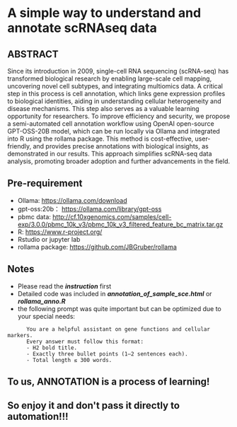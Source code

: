 # A simple way to understand and annotate scRNAseq data
## ABSTRACT
  Since its introduction in 2009, single-cell RNA sequencing (scRNA-seq) has transformed biological research by enabling large-scale cell mapping, uncovering novel cell subtypes, and integrating multiomics data. A critical step in this process is cell annotation, which links gene expression profiles to biological identities, aiding in understanding cellular heterogeneity and disease mechanisms. This step also serves as a valuable learning opportunity for researchers. To improve efficiency and security, we propose a semi-automated cell annotation workflow using OpenAI open-source GPT-OSS-20B model, which can be run locally via Ollama and integrated into R using the rollama package. This method is cost-effective, user-friendly, and provides precise annotations with biological insights, as demonstrated in our results. This approach simplifies scRNA-seq data analysis, promoting broader adoption and further advancements in the field.

## Pre-requirement
- Ollama: https://ollama.com/download
- gpt-oss:20b： https://ollama.com/library/gpt-oss
- pbmc data: http://cf.10xgenomics.com/samples/cell-exp/3.0.0/pbmc_10k_v3/pbmc_10k_v3_filtered_feature_bc_matrix.tar.gz
- R: https://www.r-project.org/
- Rstudio or jupyter lab
- rollama package: https://github.com/JBGruber/rollama

## Notes
- Please read the ***instruction*** first
- Detailed code was included in ***annotation_of_sample_sce.html*** or ***rollama_anno.R***
- the following prompt was quite important but can be optimized due to your special needs:
```
      You are a helpful assistant on gene functions and cellular markers. 
      Every answer must follow this format:
      - H2 bold title.
      - Exactly three bullet points (1–2 sentences each).
      - Total length ≤ 300 words.
```

## To us, ANNOTATION is a process of learning! 
## So enjoy it and don't pass it directly to automation!!!
